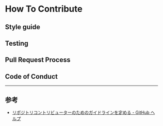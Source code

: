 # How To Contribute

## Style guide

## Testing

## Pull Request Process

## Code of Conduct

---

## 参考
- [リポジトリコントリビューターのためのガイドラインを定める - GitHub ヘルプ](https://help.github.com/ja/github/building-a-strong-community/setting-guidelines-for-repository-contributors#examples-of-contribution-guidelines)
